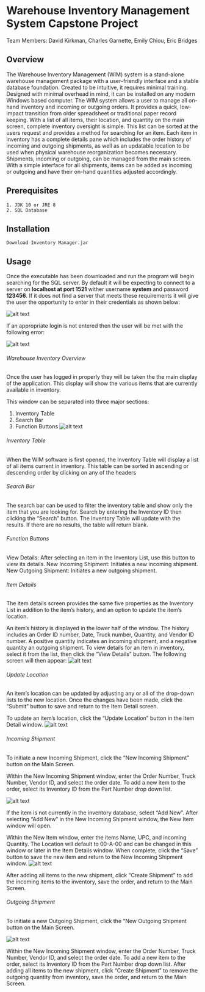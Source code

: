 # Warehouse Inventory Management System Capstone Project

Team Members:
David Kirkman, Charles Garnette, Emily Chiou, Eric Bridges

## Overview
The Warehouse Inventory Management (WIM) system is a stand-alone warehouse management package with a user-friendly interface and a stable database foundation. Created to be intuitive, it requires minimal training. Designed with minimal overhead in mind, it can be installed on any modern Windows based computer. 
The WIM system allows a user to manage all on-hand inventory and incoming or outgoing orders. It provides a quick, low-impact transition from older spreadsheet or traditional paper record keeping. With a list of all items, their location, and quantity on the main screen, complete inventory oversight is simple. This list can be sorted at the users request and provides a method for searching for an item. Each item in inventory has a complete details pane which includes the order history of incoming and outgoing shipments, as well as an updatable location to be used when physical warehouse reorganization becomes necessary. Shipments, incoming or outgoing, can be managed from the main screen. With a simple interface for all shipments, items can be added as incoming or outgoing and have their on-hand quantities adjusted accordingly.


## Prerequisites
```
1. JDK 10 or JRE 8
2. SQL Database

```
## Installation
```
Download Inventory Manager.jar
```
## Usage

Once the executable has been downloaded and run the program will begin searching for the SQL server. 
By default it will be expecting to connect to a server on **localhost at port 1521** wither username **system** and password **123456**. 
If it does not find a server that meets these requirements it will give the user the opportunity to enter in their credentials as shown below:

![alt text](images//login.PNG)

If an appropriate login is not entered then the user will be met with the following error:

![alt text](images//could_not_connect.PNG)

###### Warehouse Inventory Overview
Once the user has logged in properly they will be taken the the main display of the application. This display will show the various items that are currently available in inventory.

This window can be separated into three major sections:
1.	Inventory Table
2.	Search Bar
3.	Function Buttons
![alt text](images//Main.PNG)

###### Inventory Table
When the WIM software is first opened, the Inventory Table will display a list of all items current in inventory. This table can be sorted in ascending or descending order by clicking on any of the headers

###### Search Bar
The search bar can be used to filter the inventory table and show only the item that you are looking for. Search by entering the Inventory ID then clicking the “Search” button. The Inventory Table will update with the results. If there are no results, the table will return blank.

###### Function Buttons
View Details: After selecting an item in the Inventory List, use this button to view its details.
	New Incoming Shipment: Initiates a new incoming shipment.
	New Outgoing Shipment: Initiates a new outgoing shipment.

###### Item Details
The item details screen provides the same five properties as the Inventory List in addition to the item’s history, and an option to update the item’s location.

An item’s history is displayed in the lower half of the window. The history includes an Order ID number, Date, Truck number, Quantity, and Vendor ID number. A positive quantity indicates an incoming shipment, and a negative quantity an outgoing shipment.
To view details for an item in inventory, select it from the list, then click the “View Details” button. The following screen will then appear:
![alt text](images//details.PNG)

###### Update Location
An item’s location can be updated by adjusting any or all of the drop-down lists to the new location. Once the changes have been made, click the “Submit” button to save and return to the Item Detail screen.

To update an item’s location, click the “Update Location” button in the Item Detail window.
![alt text](images//update_location.PNG)

###### Incoming Shipment
To initiate a new Incoming Shipment, click the “New Incoming Shipment” button on the Main Screen. 

Within the New Incoming Shipment window, enter the Order Number, Truck Number, Vendor ID, and select the order date. To add a new item to the order, select its Inventory ID from the Part Number drop down list. 

![alt text](images//New_Shipment.PNG)

If the item is not currently in the inventory database, select “Add New”. 
After selecting “Add New” in the New Incoming Shipment window, the New Item window will open. 

Within the New Item window, enter the items Name, UPC, and incoming Quantity. The Location will default to 00-A-00 and can be changed in this window or later in the Item Details window. When complete, click the “Save” button to save the new item and return to the New Incoming Shipment window. 
![alt text](images//new_item.PNG)

After adding all items to the new shipment, click “Create Shipment” to add the incoming items to the inventory, save the order, and return to the Main Screen.

###### Outgoing Shipment
To initiate a new Outgoing Shipment, click the “New Outgoing Shipment button on the Main Screen.

![alt text](images//new_out.png)

Within the New Incoming Shipment window, enter the Order Number, Truck Number, Vendor ID, and select the order date. To add a new item to the order, select its Inventory ID from the Part Number drop down list. After adding all items to the new shipment, click “Create Shipment” to remove the outgoing quantity from inventory, save the order, and return to the Main Screen.




